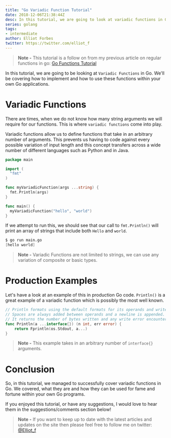 ```yaml
---
title: "Go Variadic Function Tutorial"
date: 2018-12-06T21:38:44Z
desc: In this tutorial, we are going to look at variadic functions in Go and how you can use them within your own Go applications
series: golang
tags:
- intermediate
author: Elliot Forbes
twitter: https://twitter.com/elliot_f
---
```


> **Note -** This tutorial is a follow on from my previous article on regular functions in go: [Go Functions Tutorial](/golang/go-functions-tutorial/)

In this tutorial, we are going to be looking at `Variadic Functions` in Go. We'll be covering how to implement and how to use these functions within your own Go applications.

# Variadic Functions

There are times, when we do not know how many string arguments we will require for our functions. This is where `variadic functions` come into play. 

Variadic functions allow us to define functions that take in an arbitrary number of arguments. This prevents us having to code against every possible variation of input length and this concept transfers across a wide number of different languages such as Python and in Java.

```go
package main

import ( 
  "fmt"
)

func myVariadicFunction(args ...string) {
  fmt.Println(args)
}

func main() {
  myVariadicFunction("hello", "world")
}
```

If we attempt to run this, we should see that our call to `fmt.Println()` will print an array of strings that include both `Hello` and `world`.

```s
$ go run main.go
[hello world]
```

> **Note -** Variadic Functions are not limited to strings, we can use any variation of composite or basic types. 

# Production Examples

Let's have a look at an example of this in production Go code. `Println()` is a great example of a variadic function which is possibly the most well known. 

```go
// Println formats using the default formats for its operands and writes to standard output.
// Spaces are always added between operands and a newline is appended.
// It returns the number of bytes written and any write error encountered.
func Println(a ...interface{}) (n int, err error) {
	return Fprintln(os.Stdout, a...)
}
```

> **Note -** This example takes in an arbitrary number of `interface{}` arguments.  

# Conclusion

So, in this tutorial, we managed to successfully cover variadic functions in Go. We covered, what they are and how they can be used for fame and fortune within your own Go programs.

If you enjoyed this tutorial, or have any suggestions, I would love to hear them in the suggestions/comments section below!

> **Note -** If you want to keep up to date with the latest articles and updates on the site then please feel free to follow me on twitter: [@Elliot_f](https://twitter.com/elliot_f)